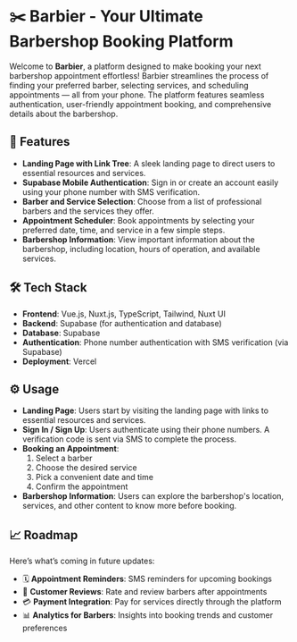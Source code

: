 # ✂️ Barbier - Your Ultimate Barbershop Booking Platform

Welcome to **Barbier**, a platform designed to make booking your next barbershop appointment effortless! Barbier streamlines the process of finding your preferred barber, selecting services, and scheduling appointments — all from your phone. The platform features seamless authentication, user-friendly appointment booking, and comprehensive details about the barbershop.

## 🚀 Features

- **Landing Page with Link Tree**: A sleek landing page to direct users to essential resources and services.
- **Supabase Mobile Authentication**: Sign in or create an account easily using your phone number with SMS verification.
- **Barber and Service Selection**: Choose from a list of professional barbers and the services they offer.
- **Appointment Scheduler**: Book appointments by selecting your preferred date, time, and service in a few simple steps.
- **Barbershop Information**: View important information about the barbershop, including location, hours of operation, and available services.

## 🛠️ Tech Stack

- **Frontend**: Vue.js, Nuxt.js, TypeScript, Tailwind, Nuxt UI
- **Backend**: Supabase (for authentication and database)
- **Database**: Supabase
- **Authentication**: Phone number authentication with SMS verification (via Supabase)
- **Deployment**: Vercel

## ⚙️ Usage

- **Landing Page**: Users start by visiting the landing page with links to essential resources and services.
- **Sign In / Sign Up**: Users authenticate using their phone numbers. A verification code is sent via SMS to complete the process.
- **Booking an Appointment**:
  1. Select a barber
  2. Choose the desired service
  3. Pick a convenient date and time
  4. Confirm the appointment
- **Barbershop Information**: Users can explore the barbershop's location, services, and other content to know more before booking.

## 📈 Roadmap

Here’s what’s coming in future updates:

- 🗓️ **Appointment Reminders**: SMS reminders for upcoming bookings
- 📝 **Customer Reviews**: Rate and review barbers after appointments
- 💳 **Payment Integration**: Pay for services directly through the platform
- 📊 **Analytics for Barbers**: Insights into booking trends and customer preferences
